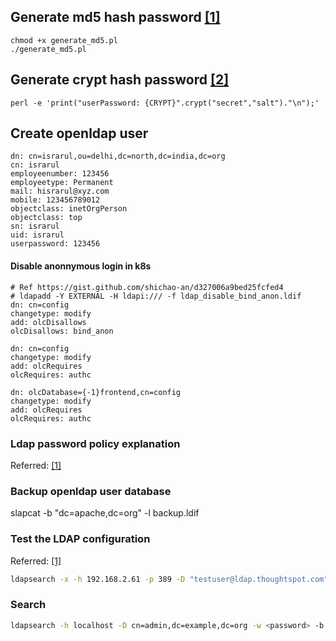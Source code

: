 ## Generate md5 hash password [[1]](https://www.openldap.org/faq/data/cache/418.html)
```
chmod +x generate_md5.pl
./generate_md5.pl
```

## Generate crypt hash password [[2]](https://www.openldap.org/faq/data/cache/344.html)
```
perl -e 'print("userPassword: {CRYPT}".crypt("secret","salt")."\n");'
```

## Create openldap user
```
dn: cn=israrul,ou=delhi,dc=north,dc=india,dc=org
cn: israrul
employeenumber: 123456
employeetype: Permanent
mail: hisrarul@xyz.com
mobile: 123456789012
objectclass: inetOrgPerson
objectclass: top
sn: israrul
uid: israrul
userpassword: 123456
```

#### Disable anonnymous login in k8s
```
# Ref https://gist.github.com/shichao-an/d327006a9bed25fcfed4
# ldapadd -Y EXTERNAL -H ldapi:/// -f ldap_disable_bind_anon.ldif
dn: cn=config
changetype: modify
add: olcDisallows
olcDisallows: bind_anon

dn: cn=config
changetype: modify
add: olcRequires
olcRequires: authc

dn: olcDatabase={-1}frontend,cn=config
changetype: modify
add: olcRequires
olcRequires: authc
```

### Ldap password policy explanation
Referred: [[1]](https://www.zytrax.com/books/ldap/ch6/ppolicy.html#pwdpolicyattributes)

### Backup openldap user database
slapcat -b "dc=apache,dc=org" -l backup.ldif

### Test the LDAP configuration
Referred: [[1]](https://docs.thoughtspot.com/6.3/admin/setup/test-ldap.html)
```bash
ldapsearch -x -h 192.168.2.61 -p 389 -D "testuser@ldap.thoughtspot.com" -W -b "dc=ldap,dc=thoughtspot,dc=com" cn
```

### Search
```bash
ldapsearch -h localhost -D cn=admin,dc=example,dc=org -w <password> -b "dc=example,dc=org" "(cn=israrul)"
```
